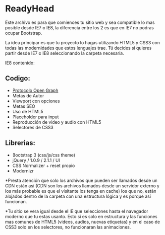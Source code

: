 ReadyHead
========

Este archivo es para que comiences tu sitio web y sea compatible lo mas posible desde IE7 o IE8, la diferencia entre los 2 es que en IE7 no podras ocupar Bootstrap.

La idea principar es que tu proyecto lo hagas utilizando HTML5 y CSS3 con todas las modernidades que estos lenguajes trae. Tú decides si quieres partir desde IE7 o IE8 seleccionando la carpeta necesaria.

IE8 contenido:

Codigo:
--------------
- [Protocolo Open Graph](http://ogp.me)
- Metas de Autor
- Viewport con opciones
- Metas SEO
- Uso de HTML5
- Placeholder para input
- Reproducción de video y audio con HTML5
- Selectores de CSS3

Librerias:
-------------
- Bootstrap 3 (css/js/css theme)
- jQuery / 1.0.9 / 2.1.1 / UI
- CSS Normalizer + reset propio
- Modernizr

*Presta atención que solo los archivos que pueden ser llamados desde un CDN están así (CDN son los archivos llamados desde un servidor externo y los más probable es que el visitante los tenga en cache) los que no, están alojados dentro de la carpeta con una estructura lógica y es porque así funcionan.

*Tu sitio se vera igual desde el IE que selecciones hasta el navegador moderno que tu estas usanto. Esto si es solo en estructura y las funciones mas comunes de HTML5 (videos, audios, nuevas etiquetas) y en el caso de CSS3 solo en los selectores, no funcionaran las animaciones.

